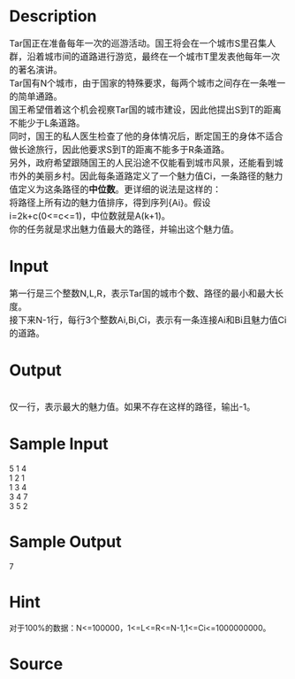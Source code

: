 
# Description

<div class="content"><div align="left"><span style="font-size: medium">Tar国正在准备每年一次的巡游活动。国王将会在一个城市S里召集人群，沿着城市间的道路进行游览，最终在一个城市T里发表他每年一次的著名演讲。</span></div>
<div align="left"><span style="font-size: medium">Tar国有N个城市，由于国家的特殊要求，每两个城市之间存在一条唯一的简单通路。</span></div>
<div align="left"><span style="font-size: medium">国王希望借着这个机会视察Tar国的城市建设，因此他提出S到T的距离不能少于L条道路。</span></div>
<div align="left"><span style="font-size: medium">同时，国王的私人医生检查了他的身体情况后，断定国王的身体不适合做长途旅行，因此他要求S到T的距离不能多于R条道路。</span></div>
<div align="left"><span style="font-size: medium">另外，政府希望跟随国王的人民沿途不仅能看到城市风景，还能看到城市外的美丽乡村。因此每条道路定义了一个魅力值Ci，一条路径的魅力值定义为这条路径的<b>中位数</b>。更详细的说法是这样的：</span></div>
<div align="left"><span style="font-size: medium">将路径上所有边的魅力值排序，得到序列{Ai}。假设i=2k+c(0&lt;=c&lt;=1)，中位数就是A(k+1)。</span></div>
<div align="left"><span style="font-size: medium">你的任务就是求出魅力值最大的路径，并输出这个魅力值。</span></div></div>

# Input

<div class="content"><div align="left"><span style="font-size: medium">第一行是三个整数N,L,R，表示Tar国的城市个数、路径的最小和最大长度。</span></div>
<div align="left"><span style="font-size: medium">接下来N-1行，每行3个整数Ai,Bi,Ci，表示有一条连接Ai和Bi且魅力值Ci的道路。</span></div></div>

# Output

<div class="content"><div align="left"> </div>
<div align="left"><span style="font-size: medium">仅一行，表示最大的魅力值。如果不存在这样的路径，输出-1。</span></div></div>

# Sample Input

<div class="content"><span class="sampledata">5 1 4<br/>
1 2 1<br/>
1 3 4<br/>
3 4 7<br/>
3 5 2<br/>
</span></div>

# Sample Output

<div class="content"><span class="sampledata">7</span></div>

# Hint

<div class="content"><p></p><p>对于100%的数据：N&lt;=100000，1&lt;=L&lt;=R&lt;=N-1,1&lt;=Ci&lt;=1000000000。</p><p></p></div>

# Source

<div class="content"><p><a href="problemset.php?search="></a></p></div>

